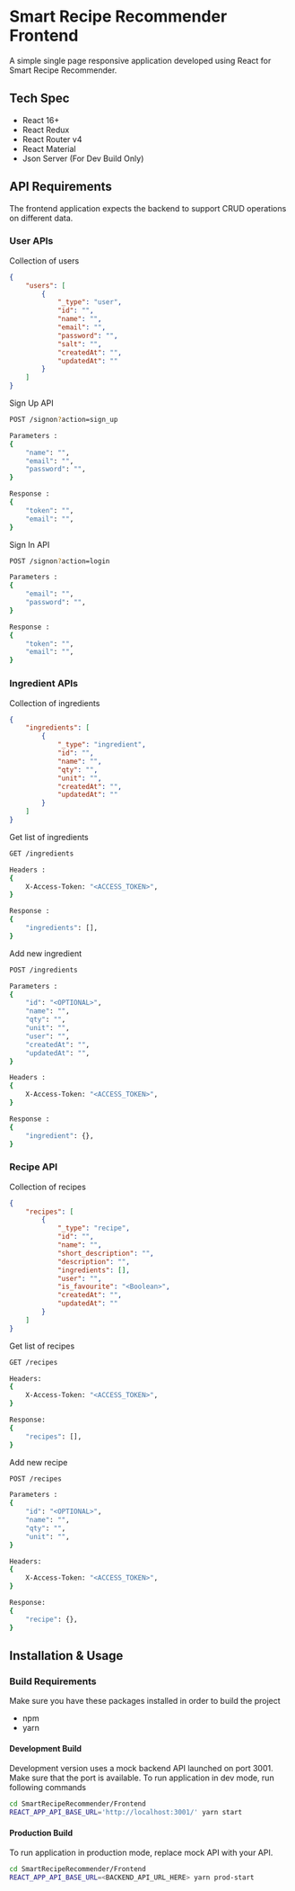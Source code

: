 # Smart Recipe Recommender Frontend

A simple single page responsive application developed using React for Smart Recipe Recommender.

## Tech Spec

* React 16+
* React Redux 
* React Router v4
* React Material
* Json Server (For Dev Build Only)

## API Requirements

The frontend application expects the backend to support CRUD operations on different data. 

### User APIs

Collection of users 

```json
{ 
    "users": [
        { 
            "_type": "user", 
            "id": "", 
            "name": "", 
            "email": "", 
            "password": "", 
            "salt": "", 
            "createdAt": "", 
            "updatedAt": "" 
        }
    ]
}
```

Sign Up API

```bash
POST /signon?action=sign_up

Parameters : 
{
    "name": "",
    "email": "",
    "password": "",
}

Response :
{
    "token": "",
    "email": "",
}
```

Sign In API

```bash
POST /signon?action=login

Parameters : 
{
    "email": "",
    "password": "",
}

Response :
{
    "token": "",
    "email": "",
}
```

### Ingredient APIs

Collection of ingredients

```json
{ 
    "ingredients": [
        { 
            "_type": "ingredient", 
            "id": "", 
            "name": "", 
            "qty": "", 
            "unit": "", 
            "createdAt": "", 
            "updatedAt": "" 
        }
    ]
}
```

Get list of ingredients

```bash
GET /ingredients

Headers : 
{
    X-Access-Token: "<ACCESS_TOKEN>",
}

Response : 
{
    "ingredients": [],
}
```

Add new ingredient

```bash
POST /ingredients

Parameters : 
{
    "id": "<OPTIONAL>",
    "name": "",
    "qty": "",
    "unit": "",
    "user": "",
    "createdAt": "",
    "updatedAt": "",
}

Headers : 
{
    X-Access-Token: "<ACCESS_TOKEN>",
}

Response : 
{
    "ingredient": {},
}
```

### Recipe API

Collection of recipes

```json
{ 
    "recipes": [
        { 
            "_type": "recipe", 
            "id": "", 
            "name": "", 
            "short_description": "", 
            "description": "", 
            "ingredients": [], 
            "user": "",
            "is_favourite": "<Boolean>", 
            "createdAt": "", 
            "updatedAt": "" 
        }
    ]
}
```

Get list of recipes

```bash
GET /recipes

Headers: 
{
    X-Access-Token: "<ACCESS_TOKEN>",
}

Response: 
{
    "recipes": [],
}
```

Add new recipe

```bash
POST /recipes

Parameters : 
{
    "id": "<OPTIONAL>",
    "name": "",
    "qty": "",
    "unit": "",
}

Headers: 
{
    X-Access-Token: "<ACCESS_TOKEN>",
}

Response: 
{
    "recipe": {},
}
```

## Installation & Usage

### Build Requirements

Make sure you have these packages installed in order to build the project

* npm
* yarn

#### Development Build

Development version uses a mock backend API launched on port 3001. Make sure that the port is available. To run application in dev mode, run following commands

```bash
cd SmartRecipeRecommender/Frontend
REACT_APP_API_BASE_URL='http://localhost:3001/' yarn start
```

#### Production Build

To run application in production mode, replace mock API with your API. 

```bash
cd SmartRecipeRecommender/Frontend
REACT_APP_API_BASE_URL=<BACKEND_API_URL_HERE> yarn prod-start
```
